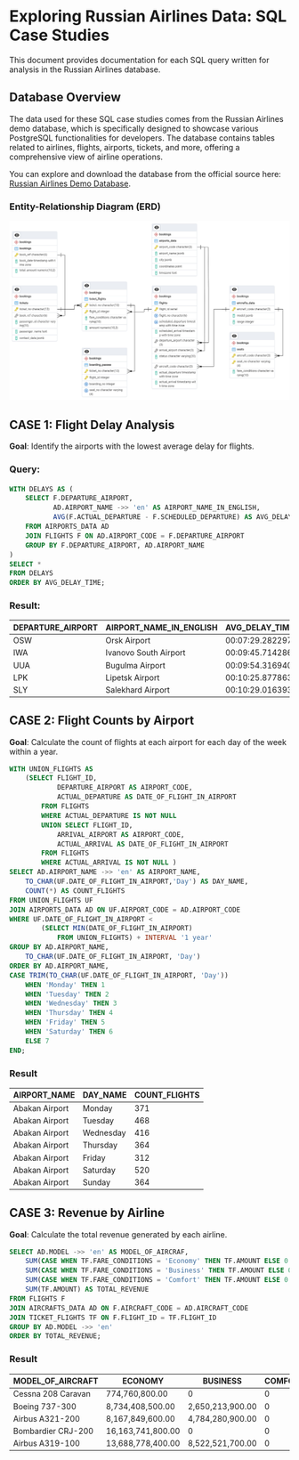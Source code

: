 # Exploring Russian Airlines Data: SQL Case Studies

This document provides documentation for each SQL query written for analysis in the Russian Airlines database.

## Database Overview

The data used for these SQL case studies comes from the Russian Airlines demo database, which is specifically designed to showcase various PostgreSQL functionalities for developers. The database contains tables related to airlines, flights, airports, tickets, and more, offering a comprehensive view of airline operations.

You can explore and download the database from the official source here: [Russian Airlines Demo Database](https://postgrespro.com/community/demodb).

### Entity-Relationship Diagram (ERD)
![ERD](../docs/Entity-Relationship-Diagram.png)


## CASE 1: Flight Delay Analysis
**Goal**: Identify the airports with the lowest average delay for flights.

### Query:
```sql
WITH DELAYS AS (
    SELECT F.DEPARTURE_AIRPORT,
           AD.AIRPORT_NAME ->> 'en' AS AIRPORT_NAME_IN_ENGLISH,
           AVG(F.ACTUAL_DEPARTURE - F.SCHEDULED_DEPARTURE) AS AVG_DELAY_TIME
    FROM AIRPORTS_DATA AD
    JOIN FLIGHTS F ON AD.AIRPORT_CODE = F.DEPARTURE_AIRPORT
    GROUP BY F.DEPARTURE_AIRPORT, AD.AIRPORT_NAME
)
SELECT *
FROM DELAYS
ORDER BY AVG_DELAY_TIME;
```

### Result:

| DEPARTURE_AIRPORT | AIRPORT_NAME_IN_ENGLISH   | AVG_DELAY_TIME     |
| ----------------- | --------------------------| -------------------|
| OSW               | Orsk Airport              | 00:07:29.282297    |
| IWA               | Ivanovo South Airport     | 00:09:45.714286    |
| UUA               | Bugulma Airport           | 00:09:54.316940    |
| LPK               | Lipetsk Airport           | 00:10:25.877863    |
| SLY               | Salekhard Airport         | 00:10:29.016393    |

## CASE 2: Flight Counts by Airport
**Goal**: Calculate the count of flights at each airport for each day of the week within a year.

```sql
WITH UNION_FLIGHTS AS
	(SELECT FLIGHT_ID,
			DEPARTURE_AIRPORT AS AIRPORT_CODE,
			ACTUAL_DEPARTURE AS DATE_OF_FLIGHT_IN_AIRPORT
		FROM FLIGHTS
		WHERE ACTUAL_DEPARTURE IS NOT NULL
		UNION SELECT FLIGHT_ID,
			ARRIVAL_AIRPORT AS AIRPORT_CODE,
			ACTUAL_ARRIVAL AS DATE_OF_FLIGHT_IN_AIRPORT
		FROM FLIGHTS
		WHERE ACTUAL_ARRIVAL IS NOT NULL )
SELECT AD.AIRPORT_NAME ->> 'en' AS AIRPORT_NAME,
	TO_CHAR(UF.DATE_OF_FLIGHT_IN_AIRPORT,'Day') AS DAY_NAME,
	COUNT(*) AS COUNT_FLIGHTS
FROM UNION_FLIGHTS UF
JOIN AIRPORTS_DATA AD ON UF.AIRPORT_CODE = AD.AIRPORT_CODE
WHERE UF.DATE_OF_FLIGHT_IN_AIRPORT <
		(SELECT MIN(DATE_OF_FLIGHT_IN_AIRPORT)
			FROM UNION_FLIGHTS) + INTERVAL '1 year'
GROUP BY AD.AIRPORT_NAME,
	TO_CHAR(UF.DATE_OF_FLIGHT_IN_AIRPORT, 'Day')
ORDER BY AD.AIRPORT_NAME,
CASE TRIM(TO_CHAR(UF.DATE_OF_FLIGHT_IN_AIRPORT, 'Day'))
	WHEN 'Monday' THEN 1
	WHEN 'Tuesday' THEN 2
	WHEN 'Wednesday' THEN 3
	WHEN 'Thursday' THEN 4
	WHEN 'Friday' THEN 5
	WHEN 'Saturday' THEN 6
	ELSE 7
END;
```
### Result

| AIRPORT_NAME     | DAY_NAME   | COUNT_FLIGHTS |
|------------------|------------|---------------|
| Abakan Airport   | Monday     | 371           |
| Abakan Airport   | Tuesday    | 468           |
| Abakan Airport   | Wednesday  | 416           |
| Abakan Airport   | Thursday   | 364           |
| Abakan Airport   | Friday     | 312           |
| Abakan Airport   | Saturday   | 520           |
| Abakan Airport   | Sunday     | 364           |

## CASE 3: Revenue by Airline 
**Goal**: Calculate the total revenue generated by each airline.

```sql
SELECT AD.MODEL ->> 'en' AS MODEL_OF_AIRCRAF,
	SUM(CASE WHEN TF.FARE_CONDITIONS = 'Economy' THEN TF.AMOUNT ELSE 0 END) AS ECONOMY,
	SUM(CASE WHEN TF.FARE_CONDITIONS = 'Business' THEN TF.AMOUNT ELSE 0 END) AS BUSINESS,
	SUM(CASE WHEN TF.FARE_CONDITIONS = 'Comfort' THEN TF.AMOUNT ELSE 0 END) AS COMFORT,
	SUM(TF.AMOUNT) AS TOTAL_REVENUE
FROM FLIGHTS F
JOIN AIRCRAFTS_DATA AD ON F.AIRCRAFT_CODE = AD.AIRCRAFT_CODE
JOIN TICKET_FLIGHTS TF ON F.FLIGHT_ID = TF.FLIGHT_ID
GROUP BY AD.MODEL ->> 'en'
ORDER BY TOTAL_REVENUE;
``` 

### Result
| MODEL_OF_AIRCRAFT  | ECONOMY           | BUSINESS         | COMFORT  | TOTAL_REVENUE    |
|--------------------|-------------------|------------------|----------|------------------|
| Cessna 208 Caravan | 774,760,800.00    | 0                | 0        | 774,760,800.00   |
| Boeing 737-300     | 8,734,408,500.00  | 2,650,213,900.00 | 0        | 11,384,622,400.00|
| Airbus A321-200    | 8,167,849,600.00  | 4,784,280,900.00 | 0        | 12,952,130,500.00|
| Bombardier CRJ-200 | 16,163,741,800.00 | 0                | 0        | 16,163,741,800.00|
| Airbus A319-100    | 13,688,778,400.00 | 8,522,521,700.00 | 0        | 22,211,300,100.00|